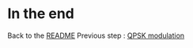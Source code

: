 # In the end
Back to the [README](../README.md)
Previous step : [QPSK modulation ](5_another_modulation.md)


